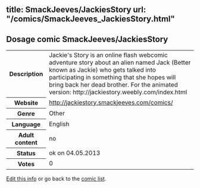 title: SmackJeeves/JackiesStory
url: "/comics/SmackJeeves_JackiesStory.html"
---
Dosage comic SmackJeeves/JackiesStory
-----------------------------------------

<p id="msg"></p>
<script type="text/javascript">
if (window.location.search === '?edit_info_mail=sent_ok') {
  var elem = document.getElementById("msg");
  elem.innerHTML = 'Edited information sucessfully sent for review, which is usually done daily. Thanks!';
  elem.className = 'ok';
}
</script>
<table class="comicinfo">
<tr>
<th>Description</th><td>Jackie's Story is an online flash webcomic adventure story about an alien named Jack (Better known as Jackie) who gets talked into participating in something that she hopes will bring back her dead brother. For the animated version: http://jackiestory.weebly.com/index.html</td>
</tr>
<tr>
<th>Website</th><td><a href="http://jackiestory.smackjeeves.com/comics/">http://jackiestory.smackjeeves.com/comics/</a></td>
</tr>
<tr>
<th>Genre</th><td>Other</td>
</tr>
<tr>
<th>Language</th><td>English</td>
</tr>
<tr>
<th>Adult content</th><td>no</td>
</tr>
<tr>
<th>Status</th><td>ok on 04.05.2013</td>
</tr>
<tr>
<th>Votes</th><td>0</td>
</tr>
</table>

[Edit this info](SmackJeeves_JackiesStory_edit.html) or go back to the [comic list](../comic-index.html).
